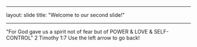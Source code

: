___
layout: slide
title: "Welcome to our second slide!" 
___
"For God gave us a spirit not of fear but of POWER & LOVE & SELF-CONTROL"
  2 Timothy 1:7 
Use the left arrow to go back! 
